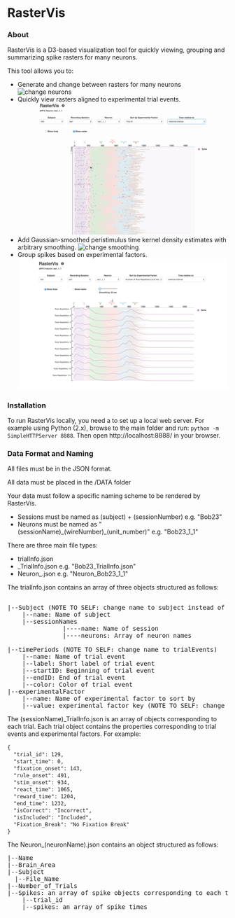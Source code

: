 # RasterVis

### About
RasterVis is a D3-based visualization tool for quickly viewing, grouping and summarizing spike rasters for many neurons.

This tool allows you to:
* Generate and change between rasters for many neurons
![change neurons](/img/RasterVis-ChangeNeurons.gif)
* Quickly view rasters aligned to experimental trial events.
![change time](/img/RasterVis-ChangeTime.gif)
* Add Gaussian-smoothed peristimulus time kernel density estimates with arbitrary smoothing.
![change smoothing](/img/RasterVis-KDE-Smoothing.gif)
* Group spikes based on experimental factors.
![change factors](/img/RasterVis-ChangeFactor.gif)

### Installation
To run RasterVis locally, you need a to set up a local web server. For example using Python (2.x), browse to the main folder and run:
``` python -m SimpleHTTPServer 8888 ```. Then open http://localhost:8888/ in your browser.

### Data Format and Naming
All files must be in the JSON format.

All data must be placed in the /DATA folder

Your data must follow a specific naming scheme to be rendered by RasterVis.
  * Sessions must be named as (subject) + (sessionNumber) e.g. "Bob23"
  * Neurons must be named as "(sessionName)\_(wireNumber)_(unit_number)" e.g. "Bob23_1_1"

There are three main file types:
  * trialInfo.json
  * <sessionName>_TrialInfo.json e.g. "Bob23_TrialInfo.json"
  * Neuron_<neuronName>.json e.g. "Neuron_Bob23_1_1"

The trialInfo.json contains an array of three objects structured as follows:
<pre>  
|--Subject (NOTE TO SELF: change name to subject instead of monkey)
    |--name: Name of subject
    |--sessionNames
               |----name: Name of session
               |----neurons: Array of neuron names

|--timePeriods (NOTE TO SELF: change name to trialEvents)
    |--name: Name of trial event
    |--label: Short label of trial event
    |--startID: Beginning of trial event
    |--endID: End of trial event
    |--color: Color of trial event
|--experimentalFactor
    |--name: Name of experimental factor to sort by
    |--value: experimental factor key (NOTE TO SELF: change name to key)
</pre>

The (sessionName)_TrialInfo.json is an array of objects corresponding to each trial. Each trial object contains the properties corresponding to trial events and experimental factors. For example:
```
{
  "trial_id": 129,
  "start_time": 0,
  "fixation_onset": 143,
  "rule_onset": 491,
  "stim_onset": 934,
  "react_time": 1065,
  "reward_time": 1204,
  "end_time": 1232,
  "isCorrect": "Incorrect",
  "isIncluded": "Included",
  "Fixation_Break": "No Fixation Break"
}
 ```

 The Neuron_(neuronName).json contains an object structured as follows:
<pre>
|--Name
|--Brain_Area
|--Subject
  |--File_Name
|--Number_of_Trials
|--Spikes: an array of spike objects corresponding to each trial
    |--trial_id
    |--spikes: an array of spike times
</pre>
